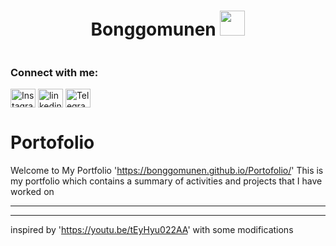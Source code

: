 <h1 align="center">Bonggomunen 
  <img src="https://media.tenor.com/images/30169e4a670daf12443df7d2dd140176/tenor.gif" width="40px" alt=""><br></h1>
<p align="center">
<img src="" />
</p>

<p align="center">
</p>

<h3 align="left">Connect with me:</h3>
<p align="left">
<a href="https://www.instagram.com/_bonggodm_/?utm_medium=copy_link" target="blank"><img align="center" src="https://www.svgrepo.com/show/452229/instagram-1.svg" alt="Instagram" height="30" width="40" /></a>
<a href="https://www.linkedin.com/in/bonggo-dwi-munendyo-bb73241b4" target="blank"><img align="center" src="https://www.svgrepo.com/show/448234/linkedin.svg" alt="linkedin" height="30" width="40" /></a>
<a href="https://t.me/Bonggomunen" target="blank"><img align="center" src="https://www.svgrepo.com/show/452115/telegram.svg" alt="Telegram" height="30" width="40" /></a>
</p>

# Portofolio 
Welcome to My Portfolio 'https://bonggomunen.github.io/Portofolio/'
This is my portfolio which contains a summary of activities and projects that I have worked on


----------------------------------------------------------------------------------------------
----------------------------------------------------------------------------------------------
inspired by 'https://youtu.be/tEyHyu022AA' with some modifications



